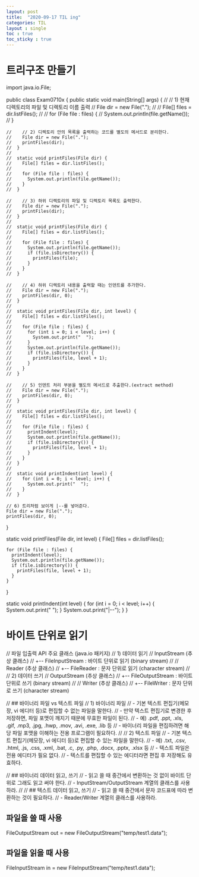 ```yaml
---
layout: post
title:  "2020-09-17 TIL ing"
categories: TIL
layout : single
toc : true 
toc_sticky : true
---
```


# 트리구조 만들기

import java.io.File;

public class Exam0710x {
  public static void main(String[] args) {
    //    // 1) 현재 디렉토리의 파일 및 디렉토리 이름 출력
    //    File dir = new File(".");
    //
    //    File[] files = dir.listFiles();
    //
    //    for (File file : files) {
    //      System.out.println(file.getName());
    //    }

    //    // 2) 디렉토리 안의 목록을 출력하는 코드를 별도의 메서드로 분리한다.
    //    File dir = new File(".");
    //    printFiles(dir);
    //  }
    //
    //  static void printFiles(File dir) {
    //    File[] files = dir.listFiles();
    //
    //    for (File file : files) {
    //      System.out.println(file.getName());
    //    }
    //  }

    //    // 3) 하위 디렉토리의 파일 및 디렉토리 목록도 출력한다.
    //    File dir = new File(".");
    //    printFiles(dir);
    //  }
    //
    //  static void printFiles(File dir) {
    //    File[] files = dir.listFiles();
    //
    //    for (File file : files) {
    //      System.out.println(file.getName());
    //      if (file.isDirectory()) {
    //        printFiles(file);
    //      }
    //    }
    //  }

    //    // 4) 하위 디렉토리 내용을 출력할 때는 인덴트를 추가한다.
    //    File dir = new File(".");
    //    printFiles(dir, 0);
    //  }
    //
    //  static void printFiles(File dir, int level) {
    //    File[] files = dir.listFiles();
    //
    //    for (File file : files) {
    //      for (int i = 0; i < level; i++) {
    //        System.out.print("  ");
    //      }
    //      System.out.println(file.getName());
    //      if (file.isDirectory()) {
    //        printFiles(file, level + 1);
    //      }
    //    }
    //  }

    //    // 5) 인덴트 처리 부분을 별도의 메서드로 추출한다.(extract method)
    //    File dir = new File(".");
    //    printFiles(dir, 0);
    //  }
    //
    //  static void printFiles(File dir, int level) {
    //    File[] files = dir.listFiles();
    //
    //    for (File file : files) {
    //      printIndent(level);
    //      System.out.println(file.getName());
    //      if (file.isDirectory()) {
    //        printFiles(file, level + 1);
    //      }
    //    }
    //  }
    //
    //  static void printIndent(int level) {
    //    for (int i = 0; i < level; i++) {
    //      System.out.print("  ");
    //    }
    //  }

    // 6) 트리처럼 보이게 |--를 넣어준다.
    File dir = new File(".");
    printFiles(dir, 0);
  }

  static void printFiles(File dir, int level) {
    File[] files = dir.listFiles();

    for (File file : files) {
      printIndent(level);
      System.out.println(file.getName());
      if (file.isDirectory()) {
        printFiles(file, level + 1);
      }
    }
  }

  static void printIndent(int level) {
    for (int i = 0; i < level; i++) {
      System.out.print("  ");
    }
    System.out.print("|--");
  }
}

# 바이트 단위로 읽기

// 파일 입출력 API 주요 클래스 (java.io 패키지)
// 1) 데이터 읽기
// InputStream (추상 클래스)
//   +-- FileInputStream : 바이트 단위로 읽기 (binary stream)
//
// Reader (추상 클래스)
//   +-- FileReader : 문자 단위로 읽기 (character stream)
//
// 2) 데이터 쓰기
// OutputStream (추상 클래스)
//   +-- FileOutputStream : 바이트 단위로 쓰기 (binary stream)
//
// Writer (추상 클래스)
//   +-- FileWriter : 문자 단위로 쓰기 (character stream)

// ## 바이너리 파일 vs 텍스트 파일
// 1) 바이너리 파일
// - 기본 텍스트 편집기(메모장, vi 에디터 등)로 편집할 수 없는 파일을 말한다.
// - 만약 텍스트 편집기로 변경한 후 저장하면, 파일 포맷이 깨지기 때문에 무효한 파일이 된다.
// - 예) .pdf, .ppt, .xls, .gif, .mp3, .jpg, .hwp, .mov, .avi, .exe, .lib 등
// - 바이너리 파일을 편집하려면 해당 파일 포맷을 이해하는 전용 프로그램이 필요하다.
//
// 2) 텍스트 파일
// - 기본 텍스트 편집기(메모장, vi 에디터 등)로 편집할 수 있는 파일을 말한다.
// - 예) .txt, .csv, .html, .js, .css, .xml, .bat, .c, .py, .php, .docx, .pptx, .xlsx 등
// - 텍스트 파일은 전용 에디터가 필요 없다.
// - 텍스트를 편집할 수 있는 에디터라면 편집 후 저장해도 유효하다.

// ## 바이너리 데이터 읽고, 쓰기
// - 읽고 쓸 때 중간에서 변환하는 것 없이 바이트 단위로 그래도 읽고 써야 한다.
// - InputStream/OutputStream 계열의 클래스를 사용하라.
//
// ## 텍스트 데이터 읽고, 쓰기
// - 읽고 쓸 때 중간에서 문자 코드표에 따라 변환하는 것이 필요하다.
// - Reader/Writer 계열의 클래스를 사용하라.

## 파일을 쓸 때 사용
 FileOutputStream out = new FileOutputStream("temp/test1.data");

## 파일을 읽을 때 사용
  FileInputStream in = new FileInputStream("temp/test1.data");
